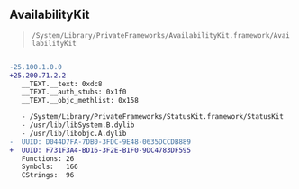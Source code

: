 ## AvailabilityKit

> `/System/Library/PrivateFrameworks/AvailabilityKit.framework/AvailabilityKit`

```diff

-25.100.1.0.0
+25.200.71.2.2
   __TEXT.__text: 0xdc8
   __TEXT.__auth_stubs: 0x1f0
   __TEXT.__objc_methlist: 0x158

   - /System/Library/PrivateFrameworks/StatusKit.framework/StatusKit
   - /usr/lib/libSystem.B.dylib
   - /usr/lib/libobjc.A.dylib
-  UUID: D044D7FA-7DB0-3FDC-9E48-0635DCCDB889
+  UUID: F731F3A4-BD16-3F2E-B1F0-9DC4783DF595
   Functions: 26
   Symbols:   166
   CStrings:  96

```
